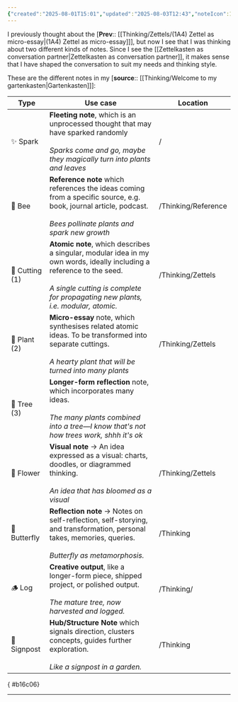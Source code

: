 ```yaml
---
{"created":"2025-08-01T15:01","updated":"2025-08-03T12:43","noteIcon":1,"dg-publish":true,"dg-path":"Zettels/(1A41) Note types in MY zettelkasten.md","permalink":"/zettels/1-a41-note-types-in-my-zettelkasten/","dgPassFrontmatter":true}
---
```


I previously thought about the [**Prev**:: [[Thinking/Zettels/(1A4) Zettel as micro-essay\|(1A4) Zettel as micro-essay]]], but now I see that I was thinking about two different kinds of notes. Since I see the [[Zettelkasten as conversation partner\|Zettelkasten as conversation partner]], it makes sense that I have shaped the conversation to suit my needs and thinking style. 

These are the different notes in my [**source**:: [[Thinking/Welcome to my gartenkasten\|Gartenkasten]]]: 

| Type           | Use case                                                                                                                                                                                                       | Location            |
| -------------- | -------------------------------------------------------------------------------------------------------------------------------------------------------------------------------------------------------------- | ------------------- |
| ✨ Spark        | **Fleeting note**, which is an unprocessed thought that may have sparked randomly<br><br>_Sparks come and go, maybe they magically turn into plants and leaves_                                                | /                   |
| 🐝 Bee         | **Reference note** which references the ideas coming from a specific source, e.g. book, journal article, podcast. <br><br>_Bees pollinate plants and spark new growth_                                         | /Thinking/Reference |
| 🍃 Cutting (1) | **Atomic note**, which describes a singular, modular idea in my own words, ideally including a reference to the seed. <br><br>_A single cutting is complete for propagating new plants, i.e. modular, atomic._ | /Thinking/Zettels   |
| 🌿  Plant (2)  | **Micro-essay** note, which synthesises related atomic ideas. To be transformed into separate cuttings.<br><br>_A hearty plant that will be turned into many plants_                                           | /Thinking/Zettels   |
| 🌳 Tree (3)    | **Longer-form reflection** note, which incorporates many ideas. <br><br>_The many plants combined into a tree—I know that's not how trees work, shhh it's ok_                                                  |                     |
| 🪻 Flower      | **Visual note** → An idea expressed as a visual: charts, doodles, or diagrammed thinking. <br><br>_An idea that has bloomed as a visual_                                                                       | /Thinking/Zettels   |
| 🦋 Butterfly   | **Reflection note** → Notes on self-reflection, self-storying, and transformation, personal takes, memories, queries. <br><br>_Butterfly as metamorphosis._                                                    | /Thinking           |
| 🪵 Log         | **Creative output**, like a longer-form piece, shipped project, or polished output. <br><br>_The mature tree, now harvested and logged._                                                                       | /Thinking/          |
| 🚩Signpost     | **Hub/Structure Note** which signals direction, clusters concepts, guides further exploration. <br><br>_Like a signpost in a garden._                                                                          | /Thinking           |
{ #b16c06}


---

